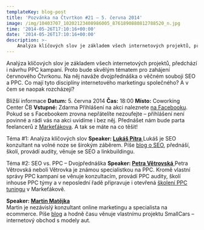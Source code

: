 ```yaml
---
templateKey: blog-post
title: 'Pozvánka na Čtvrtkon #21 – 5. června 2014'
image: /img/10403707_10202123408986005_8761890880812788520_n.jpg
time: '2014-05-26T17:10:16+00:00'
date: '2014-05-26T17:10:16+00:00'
description: >-
    Analýza klíčových slov je základem všech internetových projektů, předchází i návrhu PPC kampaní. Proto bude skvělým tématem pro zahájení červnového Čtvrkonu. Na něj naváže dvojpřednáška...
---
```

[](http://ctvrtkon.cz/wp-content/uploads/10403707_10202123408986005_8761890880812788520_n.jpg)

Analýza klíčových slov je základem všech internetových projektů, předchází i návrhu PPC kampaní. Proto bude skvělým tématem pro zahájení červnového Čtvrkonu. Na něj naváže dvojpřednáška o věčném souboji SEO a PPC. Co mají tyto disciplíny internetového marketingu společného? A v čem se naopak rozcházejí?

Bližší informace **Datum:** 5. června 2014 **Čas:** 18:00 **Místo:** Coworking Center ČB **Vstupné:** Zdarma Přihlášení na akci naleznete [na Facebooku](https://www.facebook.com/events/509285832527548/). Pokud se s Facebookem zrovna nepřátelíte nezoufejte – přihlášení není povinné a rádi vás na akci uvidíme i bez něj. Přednášet nám bude parta feelancerů z [Markeťákova](http://www.marketakov.cz/). A tak se máte na co těšit!

Téma #1: Analýza klíčových slov **Speaker: [Lukáš Pítra](http://www.lukaspitra.cz/)**[  ]("http://www.lukaspitra.cz/</a) Lukáš je SEO konzultant na volné noze se širokým záběrem. Píše [blog o SEO](http://www.lukaspitra.cz/blog/), přednáší, školí, provádí audity, věnuje se SEO a linkbuildingu.

Téma #2: SEO vs. PPC – Dvojpřednáška **Speaker: [Petra Větrovská](http://vetrovka.cz/about)**[  ]("http://vetrovka.cz/</a) Petra Větrovská neboli Větrovka je známou specialistkou na PPC. Kromě vlastní správy PPC kampaní se věnuje konzultacím, provádí PPC audity, školí inhouse PPC týmy a v neposlední řadě připravuje i otevřená [školení PPC tuningu](http://vetrovka.cz/skoleni) v Markeťákově.

**Speaker: [Martin Matějka](http://www.martinmatejka.cz/o-mne/)**  
Martin je nezávislý konzultant online marketingu a specialista na ecommerce. Píše [blog](http://www.martinmatejka.cz/clanky/) a hodně času věnuje vlastnímu projektu SmallCars – internetový obchod s modely aut.